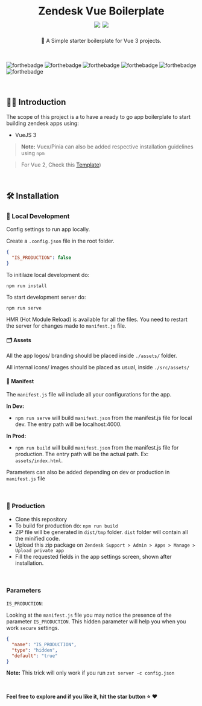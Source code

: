 <h1 align="center">
  Zendesk Vue Boilerplate
  <br />
  <img src="https://cdn.rawgit.com/sindresorhus/awesome/d7305f38d29fed78fa85652e3a63e154dd8e8829/media/badge.svg">
  <img src="https://img.shields.io/badge/Made%20With-Love-orange.svg">
</h1>

<div align="center">
  🌈 A Simple starter boilerplate for Vue 3 projects.
</div>
<br /><br />

![forthebadge](https://forthebadge.com/images/badges/made-with-vue.svg)
![forthebadge](https://forthebadge.com/images/badges/made-with-javascript.svg)
![forthebadge](https://forthebadge.com/images/badges/built-with-love.svg)
![forthebadge](https://forthebadge.com/images/badges/built-with-swag.svg)
![forthebadge](https://forthebadge.com/images/badges/60-percent-of-the-time-works-every-time.svg)
![forthebadge](https://forthebadge.com/images/badges/kinda-sfw.svg)

<br />

## 🤘🏻 Introduction

The scope of this project is a to have a ready to go app boilerplate to start building zendesk apps using:

- VueJS 3<br>

> **Note:**
> Vuex/Pinia can also be added respective installation guidelines using `npm`

> For Vue 2, Check this [Template](https://github.com/ashwinkshenoy/zendesk-app-boilerplate/tree/vue2))

<br />

## 🛠 Installation

### 🐣 Local Development

Config settings to run app locally.

Create a `.config.json` file in the root folder.

```json
{
  "IS_PRODUCTION": false
}
```

To initilaze local development do:

```
npm run install
```

To start development server do:

```
npm run serve
```

HMR (Hot Module Reload) is available for all the files.
You need to restart the server for changes made to `manifest.js` file.

#### 🗂️ Assets

All the app logos/ branding should be placed inside `./assets/` folder.

All internal icons/ images should be placed as usual, inside `./src/assets/`

#### 📄 Manifest

The `manifest.js` file wil include all your configurations for the app.

**In Dev:**

- `npm run serve` will build `manifest.json` from the manifest.js file for local dev.
  The entry path will be localhost:4000.

**In Prod:**

- `npm run build` will build `manifest.json` from the manifest.js file for production.
  The entry path will be the actual path. Ex: `assets/index.html`.

Parameters can also be added depending on dev or production in `manifest.js` file

<br />

### 🦄 Production

- Clone this repository
- To build for production do: `npm run build`
- ZIP file will be generated in `dist/tmp` folder. `dist` folder will contain all the minified code.
- Upload this zip package on `Zendesk Support > Admin > Apps > Manage > Upload private app`
- Fill the requested fields in the app settings screen, shown after installation.

<br />

### Parameters

`IS_PRODUCTION`:

Looking at the `manifest.js` file you may notice the presence of the parameter `IS_PRODUCTION`.
This hidden parameter will help you when you work `secure` settings.

```json
{
  "name": "IS_PRODUCTION",
  "type": "hidden",
  "default": "true"
}
```

**Note:**
This trick will only work if you run `zat server -c config.json`

<br />

**Feel free to explore and if you like it, hit the star button ⭐️**
❤️
